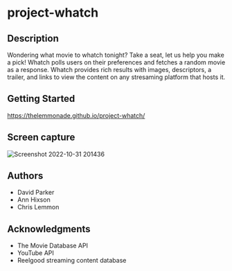 # project-whatch

## Description

Wondering what movie to whatch tonight? Take a seat, let us help you make a pick! Whatch polls users on their preferences and fetches a random movie as a response. Whatch provides rich results with images, descriptors, a trailer, and links to view the content on any stresaming platform that hosts it.

## Getting Started

https://thelemmonade.github.io/project-whatch/

## Screen capture

![Screenshot 2022-10-31 201436](https://user-images.githubusercontent.com/112985017/199132344-246fe0de-9f3f-4683-83bf-4f237f8d63e2.jpg)

## Authors
  * David Parker
  * Ann Hixson
  * Chris Lemmon

## Acknowledgments
  * The Movie Database API
  * YouTube API
  * Reelgood streaming content database
